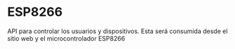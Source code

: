 # ESP8266
API para controlar los usuarios y dispositivos. Esta será consumida desde el sitio web y el microcontrolador ESP8266
